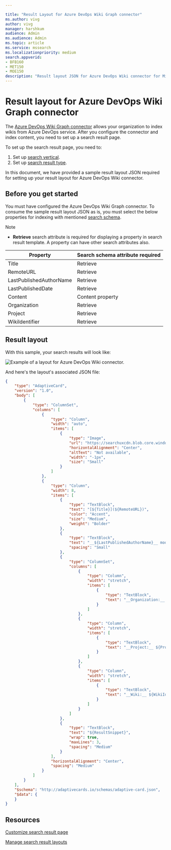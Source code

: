 ```yaml
--- 

title: "Result Layout for Azure DevOps Wiki Graph connector" 
ms.author: vivg 
author: vivg 
manager: harshkum 
audience: Admin
ms.audience: Admin 
ms.topic: article 
ms.service: mssearch 
ms.localizationpriority: medium 
search.appverid: 
- BFB160 
- MET150 
- MOE150 
description: "Result layout JSON for Azure DevOps Wiki connector for Microsoft Search" 
---
```


# Result layout for Azure DevOps Wiki Graph connector

The [Azure DevOps Wiki Graph connector](azure-devops-wiki-connector.md) allows your organization to index wikis from Azure DevOps service. After you configure the connector and index content, you need to set up a search result page.

To set up the search result page, you need to:
1. Set up [search vertical](manage-verticals.md).
2. Set up [search result type](manage-result-types.md).

In this document, we have provided a sample result layout JSON required for setting up your result layout for Azure DevOps Wiki connector.

## Before you get started

You must have configured the Azure DevOps Wiki Graph connector. To consume the sample result layout JSON as is, you must select the below properties for indexing with mentioned [search schema](configure-connector.md).

> [!NOTE]
> * **Retrieve** search attribute is required for displaying a property in search result template. A property can have other search attributes also.  

| Property | Search schema attribute required |
| -------- | -------- |
| Title | Retrieve |
| RemoteURL | Retrieve |
| LastPublishedAuthorName | Retrieve |
| LastPublishedDate | Retrieve |
| Content | Content property |
| Organization | Retrieve |
| Project | Retrieve |
| WikiIdentifier | Retrieve |

## Result layout

With this sample, your search results will look like:

![Example of a layout for Azure DevOps Wiki connector.](media/azure-devops-wiki-connector-example-layout.png)

And here's the layout's associated JSON file:


```json
{
    "type": "AdaptiveCard",
    "version": "1.0",
    "body": [
        {
            "type": "ColumnSet",
            "columns": [
                {
                    "type": "Column",
                    "width": "auto",
                    "items": [
                        {
                            "type": "Image",
                            "url": "https://searchuxcdn.blob.core.windows.net/designerapp/images/AzureDevOpsLogo.png",
                            "horizontalAlignment": "Center",
                            "altText": "Not available",
                            "width": "-1px",
                            "size": "Small"
                        }
                    ]
                },
                {
                    "type": "Column",
                    "width": 8,
                    "items": [
                        {
                            "type": "TextBlock",
                            "text": "[${Title}](${RemoteURL})",
                            "color": "Accent",
                            "size": "Medium",
                            "weight": "Bolder"
                        },
                        {
                            "type": "TextBlock",
                            "text": "__${LastPublishedAuthorName}__ modified on {{DATE(LastPublishedDate)}}",
                            "spacing": "Small"
                        },
                        {
                            "type": "ColumnSet",
                            "columns": [
                                {
                                    "type": "Column",
                                    "width": "stretch",
                                    "items": [
                                        {
                                            "type": "TextBlock",
                                            "text": "__Organization:__ ${Organization}"
                                        }
                                    ]
                                },
                                {
                                    "type": "Column",
                                    "width": "stretch",
                                    "items": [
                                        {
                                            "type": "TextBlock",
                                            "text": "__Project:__ ${Project}"
                                        }
                                    ]
                                },
                                {
                                    "type": "Column",
                                    "width": "stretch",
                                    "items": [
                                        {
                                            "type": "TextBlock",
                                            "text": "__Wiki:__ ${WikiIdentifier}"
                                        }
                                    ]
                                }
                            ]
                        },
                        {
                            "type": "TextBlock",
                            "text": "${ResultSnippet}",
                            "wrap": true,
                            "maxLines": 3,
                            "spacing": "Medium"
                        }
                    ],
                    "horizontalAlignment": "Center",
                    "spacing": "Medium"
                }
            ]
        }
    ],
    "$schema": "http://adaptivecards.io/schemas/adaptive-card.json",
    "$data": {
    }
}

```
## Resources

[Customize search result page](customize-search-page.md)

[Manage search result layouts](customize-results-layout.md)
